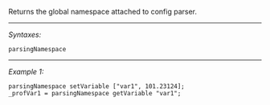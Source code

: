 Returns the global namespace attached to config parser.


---
*Syntaxes:*

`parsingNamespace`

---
*Example 1:*

```sqf
parsingNamespace setVariable ["var1", 101.23124];
_profVar1 = parsingNamespace getVariable "var1";
```